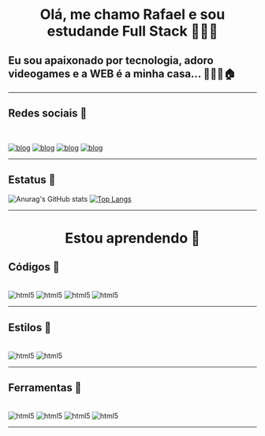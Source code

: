 <h1 align="center">Olá, me chamo Rafael e sou estudande Full Stack 🧑🏻‍💻 
</h1>

<h2>Eu sou apaixonado por tecnologia, adoro videogames e a WEB  é a minha casa...  🧑🏻‍💻🏠
 </h2><hr>
<h2>
Redes sociais 📰
</h2><br>

[![blog](https://img.shields.io/badge/Instagram-E4405F?style=for-the-badge&logo=instagram&logoColor=white)](https://instagram.com/81_rafael)
[![blog](https://img.shields.io/badge/LinkedIn-0077B5?style=for-the-badge&logo=linkedin&logoColor=white)](https://www.linkedin.com/in/rafael-silva-622518189/)
[![blog](https://img.shields.io/badge/Gmail-D14836?style=for-the-badge&logo=gmail&logoColor=white)](mailto:rafaelslv139@gmail.com)
[![blog](https://img.shields.io/badge/WhatsApp-25D366?style=for-the-badge&logo=whatsapp&logoColor=white)](https://wa.me/+5585981515996)<br><hr>

<h2>
Estatus 📜
</h2>

![Anurag's GitHub stats](https://github-readme-stats.vercel.app/api?username=81-rafael&show_icons=true&theme=merko)
[![Top Langs](https://github-readme-stats.vercel.app/api/top-langs/?username=81-rafael&layout=compact)](https://github.com/anuraghazra/github-readme-stats)<hr>

<h1 align="center">
Estou aprendendo 📝
</h1>
<h2>Códigos 🧩</h2><br>

<div style="display: inline_block">
<img align="center" alt="html5" src="https://img.shields.io/badge/HTML5-E34F26?style=for-the-badge&logo=html5&logoColor=white"/>
    <img align="center" alt="html5" src="https://img.shields.io/badge/JavaScript-F7DF1E?style=for-the-badge&logo=javascript&logoColor=black"/>
   <img align="center" alt="html5" src="https://img.shields.io/badge/Bootstrap-563D7C?style=for-the-badge&logo=bootstrap&logoColor=white"/>
   <img align="center" alt="html5" src="https://img.shields.io/badge/Python-3776AB?style=for-the-badge&logo=python&logoColor=white"/>
</div><hr>

<h2>Estilos 🎨</h2><br>

<div style="display: inline_block">
<img align="center" alt="html5" src="https://img.shields.io/badge/CSS-239120?&style=for-the-badge&logo=css3&logoColor=white"/>
<img align="center" alt="html5" src="https://img.shields.io/badge/Ruby-CC342D?style=for-the-badge&logo=ruby&logoColor=white"/><hr>

<h2>Ferramentas 🔧</h2><br>
<div style="display: inline_block">
<img align="center" alt="html5" src="https://img.shields.io/badge/sublime_text-%23575757.svg?&style=for-the-badge&logo=sublime-text&logoColor=important"/>
<img align="center" alt="html5" src="https://img.shields.io/badge/Visual_Studio_Code-0078D4?style=for-the-badge&logo=visual%20studio%20code&logoColor=white"/>
<img align="center" alt="html5" src="https://img.shields.io/badge/GitHub-100000?style=for-the-badge&logo=github&logoColor=white"/>
<img align="center" alt="html5" src="https://img.shields.io/badge/Netlify-00C7B7?style=for-the-badge&logo=netlify&logoColor=white"/><hr>
 
 
